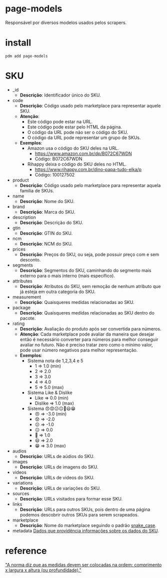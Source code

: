 # page-models
Responsável por diversos modelos usados pelos scrapers.  

# install
`pdm add page-models`  

# SKU
* _id
    * **Descrição**: Identificador único do SKU.
* code
    * **Descrição**: Código usado pelo marketplace para representar aquele SKU.
    * **Atenção**:
        * Este código pode estar na URL.
        * Este código pode estar pelo HTML da página.
        * O código da URL pode não ser o código do SKU.
        * O código da URL pode representar um grupo de SKUs.
    * **Exemplos**:
        * Amazon usa o código do SKU deles na URL.  
            * https://www.amazon.com.br/dp/B072C67WDN
            * Código: B072C67WDN
        * Rihappy deixa o código do SKU deles no HTML.
            * https://www.rihappy.com.br/dino-papa-tudo-elka/p
            * Código: 100127502
* product
    * **Descrição**: Código usado pelo marketplace para representar aquela familia de SKUs.
* name
    * **Descrição**: Nome do SKU.
* brand
    * **Descrição**: Marca do SKU.
* description
    * **Descrição**: Descrição do SKU.
* gtin
    * **Descrição**: GTIN do SKU.
* ncm
    * **Descrição**: NCM do SKU.
* prices
    * **Descrição**: Preços do SKU, ou seja, pode possuir preço com e sem desconto.
* segments
    * **Descrição**: Segmentos do SKU, caminhando do segmento mais externo para o mais interno (mais específico).
* attributes
    * **Descrição**: Atributos do SKU, sem remoção de nenhum atributo que já esteja em outra categoria do SKU.
* measurement
    * **Descrição**: Quaisqueres medidas relacionadas ao SKU.
* package
    * **Descrição**: Quaisqueres medidas relacionadas ao SKU dentro do pacote.
* rating
    * **Descrição**: Avaliação do produto após ser convertida para números.
    * **Atenção**: Cada marketplace pode avaliar da maneira que desejar então é necessário converter para números para melhor conseguir avaliar no futuro. Não é preciso tratar zero como o minímo valor, pode usar número negativos para melhor representação.
    * **Exemplos**:
        * Sistema nota de 1,2,3,4 e 5
            * 1 => 1.0 (min)
            * 2 => 2.0
            * 3 => 3.0
            * 4 => 4.0
            * 5 => 5.0 (max)
        * Sistema Like & Dislike
            * Like => 0.0 (min)
            * Dislike => 1.0 (max)
        * Sistema 😠😟😕😐🙂😃😁
            * 😠 => -3.0 (min)
            * 😟 => -2.0
            * 😕 => -1.0
            * 😐 => 0.0
            * 🙂 => 1.0
            * 😃 => 2.0
            * 😁 => 3.0 (max)
* audios
    * **Descrição**: URLs de aúdios do SKU.
* images
    * **Descrição**: URLs de imagens do SKU.
* videos
    * **Descrição**: URLs de videos do SKU.
* variations
    * **Descrição**: URLs de variações do SKU.
* sources
    * **Descrição**: URLs visitados para formar esse SKU.
* links
    * **Descrição**: URLs para outros SKUs, pois dentro de uma página podemos descobrir outros SKUs para serem scrapeados.
* marketplace
    * **Descrição**: Nome do marketplace seguindo o padrão [snake_case](https://en.wikipedia.org/wiki/Snake_case).
* metadata
    [Dados que providência informações sobre os dados do SKU](https://en.wikipedia.org/wiki/Metadata).

# reference
["A norma diz que as medidas devem ser colocadas na ordem: comprimento x largura x altura (ou profundidade)."](https://www.diferenca.com/comprimento-largura-e-altura/#:~:text=A%20norma%20diz%20que%20as,x%20altura%20(ou%20profundidade).)
